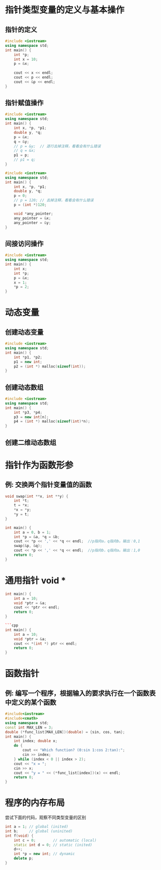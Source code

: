 # 指针类型变量的定义与基本操作
## 指针的定义
```cpp
#include <iostream>
using namespace std;
int main() {
    int *p;
    int x = 10;
    p = &x;
    
    cout << x << endl;
    cout << p << endl;
    cout << &p << endl;
}
```

## 指针赋值操作
```cpp
#include <iostream>
using namespace std;
int main() {
    int x, *p, *p1;
    double y, *q;
    p = &x;
    q = &y; 
    // p = &y;  // 逐行去掉注释，看看会有什么错误
    // q = &x; 
    p1 = p;
    // p1 = q;
}
```

```cpp
#include <iostream>
using namespace std;
int main() {
    int x, *p, *p1;
    double y, *q;
    p = 0;
    // p = 120; // 去掉注释，看看会有什么错误
    p = (int *)120;

    void *any_pointer;
    any_pointer = &x;
    any_pointer = &y;
}
```

## 间接访问操作
```cpp
#include <iostream>
using namespace std;
int main() {
    int x;
    int *p;
    p = &x;
    x = 1;
    *p = 2;
}
```

# 动态变量
## 创建动态变量
```cpp
#include <iostream>
using namespace std;
int main() {
    int *p1, *p2;
    p1 = new int; 
    p2 = (int *) malloc(sizeof(int)); 
}
```

## 创建动态数组
```cpp
#include <iostream>
using namespace std;
int main() {
    int *p3, *p4;
    p3 = new int[n]; 
    p4 = (int *) malloc(sizeof(int)*n);
}
```

## 创建二维动态数组


# 指针作为函数形参
## 例: 交换两个指针变量值的函数
```cpp
void swap(int **x, int **y) { 
    int *t;
    t = *x;
    *x = *y;
    *y = t;
}

int main() {    
    int a = 0, b = 1;
    int *p = &a, *q = &b;
    cout << *p << ',' << *q << endl;  //p指向a，q指向b。输出：0,1
    swap(&p, &q);
    cout << *p << ',' << *q << endl;  //p指向b，q指向a。输出：1,0
    return 0;
}
```

# 通用指针 void *
```cpp
int main() {
    int a = 10;
    void *ptr = &a;
    cout << *ptr << endl;
    return 0;
}

```cpp
int main() {
    int a = 10;
    void *ptr = &a;
    cout << *(int *) ptr << endl;
    return 0;
}
```

# 函数指针
## 例: 编写一个程序，根据输入的要求执行在一个函数表中定义的某个函数
```cpp
#include<iostream>
#include<cmath>
using namespace std;
const int MAX_LEN = 3;
double (*func_list[MAX_LEN])(double) = {sin, cos, tan};
int main() {
    int index; double x;
    do {
        cout << "Which function? (0:sin 1:cos 2:tan):";
        cin >> index;
    } while (index < 0 || index > 2);
    cout << "x = ";
    cin >> x;
    cout << "y = " << (*func_list[index])(x) << endl;
    return 0;
}
```

# 程序的内存布局
尝试下面的代码，观察不同类型变量的区别
```cpp
int a = 1; // global (inited) 
int b;     // global (uninited) 
int f(void) { 
    int c = 0;        // automatic (local) 
    static int d = 0; // static (inited) 
    d++; 
    int *p = new int; // dynamic 
    delete p; 
} 
```
